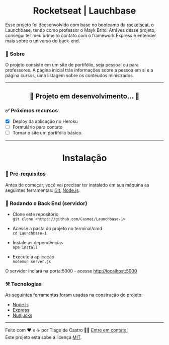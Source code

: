 <h1 align="center">Rocketseat | Lauchbase
</h1>
<!-- ME CONTRATA! AAAAAAAAAAAA kkkkk -->


Esse projeto foi deesenvolvido com base no bootcamp da [rocketseat](https://www.rocketseat.com.br/), o Launchbase, tendo como professor o Mayk Brito. Atráves desse projeto, consegui ter meu primeiro contato com o framework Express e entender mais sobre o universo do back-end. 
### 🔖 Sobre
O projeto consiste em um site de portifólio, seja pessoal ou para professores. A página inicial trás informações sobre a pessoa  em si e a página cursos, uma listagem sobre os contéudos ministrados.

---

<h2 align="center"> 
	🚧  Projeto em desenvolvimento...  🚧
</h2>

### ✅ Próximos recursos

- [x] Deploy da aplicação no Heroku
- [ ] Formulário para contato
- [ ] Tornar o site um portifólio básico.

---

<h1 align="center">Instalação
</h1>

### 🏁 Pré-requisitos

Antes de começar, você vai precisar ter instalado em sua máquina as seguintes ferramentas:
[Git](https://git-scm.com), [Node.js](https://nodejs.org/en/).

### 🎲 Rodando o Back End (servidor)
- Clone este repositório <br>
```git clone <https://github.com/Casmei/Launchbase-1>```

- Acesse a pasta do projeto no terminal/cmd <br>
```cd Launchbase-1```

- Instale as dependências <br>```npm install```

- Execute a aplicação <br>
```nodemon server.js```

O servidor inciará na porta:5000 - acesse <http://localhost:5000>

### ⚒️ Tecnologias

As seguintes ferramentas foram usadas na construção do projeto:

- [Node.js](https://nodejs.org/en/)
- [Express](https://expressjs.com/pt-br/)
- [Nunjucks](https://mozilla.github.io/nunjucks/)

---

Feito com ❤️ e ☕ por Tiago de Castro 👋🏽 [Entre em contato!](https://www.linkedin.com/in/tiago-de-castro-lima-3814911b9/) <br>
Este projeto esta sobe a licença [MIT](./LICENSE).

